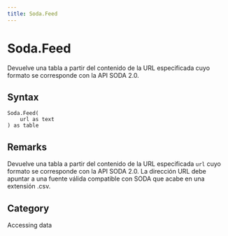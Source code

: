 ```yaml
---
title: Soda.Feed
---
```


# Soda.Feed


Devuelve una tabla a partir del contenido de la URL especificada cuyo formato se corresponde con la API SODA 2.0.


## Syntax

```powerquery
Soda.Feed(
    url as text
) as table
```


## Remarks

Devuelve una tabla a partir del contenido de la URL especificada <code>url</code> cuyo formato se corresponde con la API SODA 2.0. La dirección URL debe apuntar a una fuente válida compatible con SODA que acabe en una extensión .csv.



## Category
Accessing data
